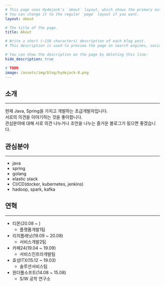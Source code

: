 ```yaml
---
# This page uses Hydejack's `about` layout, which shows the primary author's picture and about text at the top.
# You can change it to the regular `page` layout if you want.
layout: about

# The title of the page.
title: About

# Write a short (~150 characters) description of each blog post.
# This description is used to preview the page on search engines, social media, etc.

# You can show the description on the page by deleting this line:
hide_description: true

# TODO
image: /assets/img/blog/hydejack-8.png
---
```


## 소개
---
현재 Java, Spring을 가지고 개발하는 초급개발자입니다.<br>
서로의 의견을 이야기하는 것을 좋아합니다.<br>
관심분야에 대해 서로 의견 나누거나 조언을 나누는 즐거운 블로그가 됬으면 좋겠습니다.<br>

## 관심분야
---
 - java
 - spring
 - golang
 - elastic stack
 - CI/CD(docker, kubernetes, jenkins)
 - hadoop, spark, kafka

## 연혁
---
- 티몬(20.08 ~ )
	- 플랫폼개발1팀
- 리치플래닛(19.09 ~ 20.08)
	- 서비스개발2팀
- 카페24(19.04 ~ 19.09)
	- 서비스인프라개발팀
- 효성ITX(15.12 ~ 19.03)
	- 솔루션서비스팀
- 원더풀소프트(14.08 ~ 15.08)
	- S/W 공학 연구소
